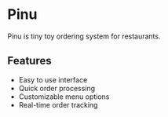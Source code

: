 # Pinu  

Pinu is tiny toy ordering system for restaurants.

## Features

- Easy to use interface
- Quick order processing
- Customizable menu options
- Real-time order tracking

